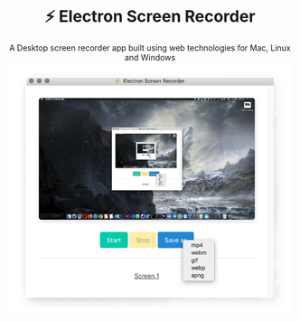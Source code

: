 <h1 align="center">⚡ Electron Screen Recorder</h1>

<p align="center">
  A Desktop screen recorder app built using web technologies for Mac, Linux and Windows
  <img src=".github/img/screenshot.png" alt="screenshot" />
</p>


